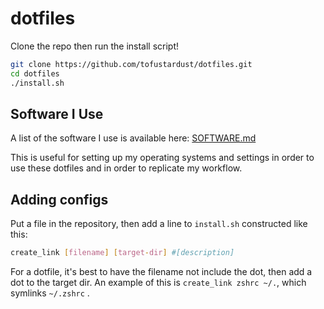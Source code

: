 # dotfiles

Clone the repo then run the install script!

```sh
git clone https://github.com/tofustardust/dotfiles.git
cd dotfiles
./install.sh
```

## Software I Use

A list of the software I use is available here: [SOFTWARE.md](SOFTWARE.md)

This is useful for setting up my operating systems and settings in order to use these dotfiles and in order to replicate my workflow.

## Adding configs

Put a file in the repository, then add a line to `install.sh` constructed like this:

```sh
create_link [filename] [target-dir] #[description]
```

For a dotfile, it's best to have the filename not include the dot, then add a dot to the target dir. An example of this is `create_link zshrc ~/.`, which symlinks `~/.zshrc` .
